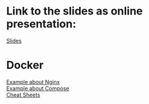 # Link to the slides as online presentation:
[Slides](https://mueller-patrick.github.io/SE-e-Portfolio)
# Docker
[Example about Nginx](https://github.com/Mueller-Patrick/SE-e-Portfolio/blob/master/Code_Docker/Example%20NGinx/NGinxExample.md)  
[Example about Compose](https://github.com/Mueller-Patrick/SE-e-Portfolio/blob/master/Code_Docker/Example%20Compose/Example_Compose.md)  
[Cheat Sheets](https://github.com/Mueller-Patrick/SE-e-Portfolio/tree/master/Code_Docker/Docker%20Cheat%20Sheet)
